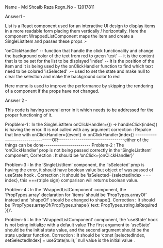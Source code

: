 Name - Md Shoaib Raza
Regn_No - 12017811


Answer1 - 

List is a React component used for an interactive UI design to display items in a more readable form placing them vertically / horizontally.
Here the component WrappedListComponent maps the item and create a SingleListItem and passes these props  :-

 'onClickHandler' -- function that handle the click functionality and change the background color of the text from red to green
 'text' -- it is the content that is to be set for the list to be displayed
 'index' -- it is the position of the item and it is being used by the onClickHandler function to find which text need to be colored
 'isSelected' .-- used to set the state and make null to clear the selection and make the background color to red

Here memo is used to improve the performance by skipping the rendering of a component if the props have not changed.






Answer 2 -

This code is having several error in it which needs to be addressed for the proper functioning of it.


Propblem-1 : In the SingleListItem onClickHandler={() => handleClick(index)} is having the error. It is not called with any argument
correction : Repalce that line with  onClickHandler={(event) => onClickHandler(index)} 
-----------------------------------OR----------------------------------either of the things can be done------------------------
Problem-2 :  The ‘onClickHandler’ prop is not being passed correctly in the ‘SingleListItem’ component,
Correction : It should be ‘onClick={onClickHandler}’ 


Problem-3 : In the ‘SingleListItem’ component, the ‘isSelected’ prop is having the error, it should have boolean value but object of was passed of useState hook .
Correction : It should be ‘isSelected={selectedIndex === index},   this ===(triple sign) comparison will returns boolean value.

Problem-4 : In the ‘WrappedListComponent’ component, the ‘PropTypes.array’ declaration for ‘items’ should be ‘PropTypes.arrayOf’ instead and 'shapeOf' should be changed to shape().
Correction : It should be ‘PropTypes.arrayOf(PropTypes.shape({ text: PropTypes.string.isRequired }))’.

Problem-5 : In the ‘WrappedListComponent’ component, the ‘useState’ hook is not being initialize with a default value The first argument to ‘useState’ should be the initial state value, and the second argument should be the state updater function.
Correction : It should be ‘const [selectedIndex, setSelectedIndex] = useState(null);’ null value is the initial value .
